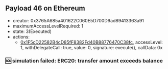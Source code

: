 ## Payload 46 on Ethereum

- creator: 0x3765A685a401622C060E5D700D9ad89413363a91
- maximumAccessLevelRequired: 1
- state: 3(Executed)
- actions:
  - [0x1F5cD22582B4cD85fF8382Fd40B88776470C38fc](https://etherscan.io/tx/0x1F5cD22582B4cD85fF8382Fd40B88776470C38fc), accessLevel: 1, withDelegateCall: true, value: 0, signature: execute(), callData: 0x

### :sos: simulation failed: ERC20: transfer amount exceeds balance
